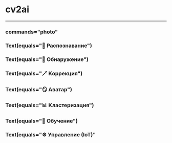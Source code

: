 # cv2ai


---

### commands="photo"
### Text(equals="👤 Распознавание")
### Text(equals="🔳 Обнаружение")
### Text(equals="🪄 Коррекция")
### Text(equals="🪞 Аватар")
### Text(equals="📊 Кластеризация")
### Text(equals="🔬 Обучение")
### Text(equals="⚙️ Управление (IoT)"
